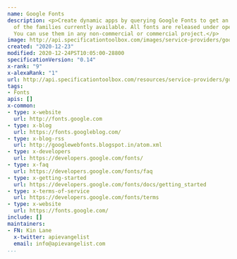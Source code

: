 ```yaml
---
name: Google Fonts
description: <p>Create dynamic apps by querying Google Fonts to get an accurate list
  of the families currently available. All fonts are released under open source licenses.
  You can use them in any non-commercial or commercial project.</p>
image: http://api.specificationtoolbox.com/images/service-providers/google-fonts.jpg
created: "2020-12-23"
modified: 2020-12-24PST10:05:00-28800
specificationVersion: "0.14"
x-rank: "9"
x-alexaRank: "1"
url: http://api.specificationtoolbox.com/resources/service-providers/google-fonts/
tags:
- Fonts
apis: []
x-common:
- type: x-website
  url: http://fonts.google.com
- type: x-blog
  url: https://fonts.googleblog.com/
- type: x-blog-rss
  url: http://googlewebfonts.blogspot.in/atom.xml
- type: x-developers
  url: https://developers.google.com/fonts/
- type: x-faq
  url: https://developers.google.com/fonts/faq
- type: x-getting-started
  url: https://developers.google.com/fonts/docs/getting_started
- type: x-terms-of-service
  url: https://developers.google.com/fonts/terms
- type: x-website
  url: https://fonts.google.com/
include: []
maintainers:
- FN: Kin Lane
  x-twitter: apievangelist
  email: info@apievangelist.com
...
```

